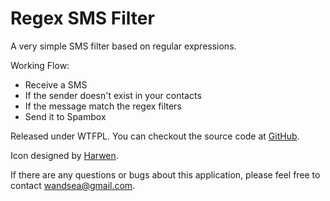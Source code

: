 Regex SMS Filter
==============

A very simple SMS filter based on regular expressions.

Working Flow:
* Receive a SMS 
* If the sender doesn't exist in your contacts 
* If the message match the regex filters
* Send it to Spambox

Released under WTFPL. You can checkout the source code at [GitHub](https://github.com/wandsea/regex-filter/).

Icon designed by [Harwen](http://harwen.net/).

If there are any questions or bugs about this application, please feel free to contact wandsea@gmail.com.
